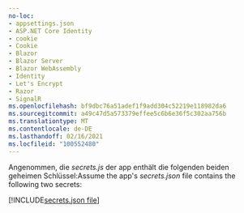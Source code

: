```yaml
---
no-loc:
- appsettings.json
- ASP.NET Core Identity
- cookie
- Cookie
- Blazor
- Blazor Server
- Blazor WebAssembly
- Identity
- Let's Encrypt
- Razor
- SignalR
ms.openlocfilehash: bf9dbc76a51adef1f9add304c52219e118982da6
ms.sourcegitcommit: a49c47d5a573379effee5c6b6e36f5c302aa756b
ms.translationtype: MT
ms.contentlocale: de-DE
ms.lasthandoff: 02/16/2021
ms.locfileid: "100552480"
---
```

<span data-ttu-id="ac3fc-101">Angenommen, die *secrets.js* der app enthält die folgenden beiden geheimen Schlüssel:</span><span class="sxs-lookup"><span data-stu-id="ac3fc-101">Assume the app's *secrets.json* file contains the following two secrets:</span></span>

[!INCLUDE[secrets.json file](secrets-json-file.md)]

